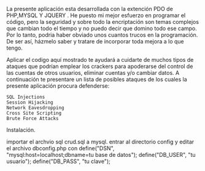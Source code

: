 La presente aplicación esta desarrollada  con la extención PDO de PHP,MYSQL Y JQUERY . He puesto mi mejor esfuerzo en programar el código, pero la seguridad y sobre todo la encriptación son temas complejos que cambian todo el tiempo y no puedo decir que domino todo ese campo. Por lo tanto, podria haber obviado unos cuantos trucos en la programación. De ser así, házmelo saber y tratare de incorporar toda mejora a lo que tengo.

Aplicar el codigo aquí mostrado te ayudará a cuidarte de muchos tipos de ataques que podrían emplear los crackers para apoderarse del control de las cuentas de otros usuarios, eliminar cuentas y/o cambiar datos. A continuación te presentare un lista de posibles ataques de los cuales la presente aplicación procura defenderse:

    SQL Injections
    Session Hijacking
    Network Eavesdropping
    Cross Site Scripting
    Brute Force Attacks

Instalación.

importar el archvio sql crud.sql a mysql.
entrar al directorio config y editar el archivo dbconfig.php 
con 
define("DSN", "mysql:host=localhost;dbname=tu base de datos");
define("DB_USER", "tu usuario");
define("DB_PASS", "tu clave");

